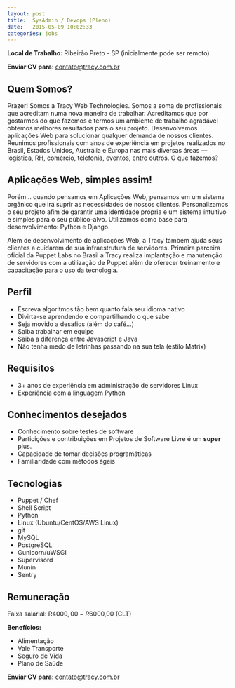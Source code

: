 ```yaml
---
layout: post
title:  SysAdmin / Devops (Pleno)
date:   2015-05-09 10:02:33
categories: jobs
---
```



**Local de Trabalho:** Ribeirão Preto - SP (inicialmente pode ser remoto)

**Enviar CV para**: <contato@tracy.com.br>


## Quem Somos?

Prazer! Somos a Tracy Web Technologies. Somos a soma de profissionais que acreditam numa nova maneira de trabalhar. Acreditamos que por gostarmos do que fazemos e termos um ambiente de trabalho agradável obtemos melhores resultados para o seu projeto. Desenvolvemos aplicações Web para solucionar qualquer demanda de nossos clientes. Reunimos profissionais com anos de experiência em projetos realizados no Brasil, Estados Unidos, Austrália e Europa nas mais diversas áreas — logística, RH, comércio, telefonia, eventos, entre outros.
O que fazemos?


## Aplicações Web, simples assim!

Porém... quando pensamos em Aplicações Web, pensamos em um sistema orgânico que irá suprir as necessidades de nossos clientes. Personalizamos o seu projeto afim de garantir uma identidade própria e um sistema intuitivo e simples para o seu público-alvo. Utilizamos como base para desenvolvimento: Python e Django.

Além de desenvolvimento de aplicações Web, a Tracy também ajuda seus clientes a cuidarem de sua infraestrutura de servidores. Primeira parceira oficial da Puppet Labs no Brasil a Tracy realiza implantação e manutenção de servidores com a utilização de Puppet além de oferecer treinamento e capacitação para o uso da tecnologia.


## Perfil

* Escreva algoritmos tão bem quanto fala seu idioma nativo
* Divirta-se aprendendo e compartilhando o que sabe
* Seja movido a desafios (além do café...)
* Saiba trabalhar em equipe
* Saiba a diferença entre Javascript e Java
* Não tenha medo de letrinhas passando na sua tela (estilo Matrix)


## Requisitos

* 3+ anos de experiência em administração de servidores Linux
* Experiência com a linguagem Python


## Conhecimentos desejados

* Conhecimento sobre testes de software
* Particições e contribuições em Projetos de Software Livre é um **super** plus.
* Capacidade de tomar decisões programáticas
* Familiaridade com métodos ágeis


## Tecnologias

* Puppet / Chef
* Shell Script
* Python
* Linux (Ubuntu/CentOS/AWS Linux)
* git
* MySQL
* PostgreSQL
* Gunicorn/uWSGI
* Supervisord
* Munin
* Sentry


## Remuneração

Faixa salarial: R$4000,00 - R$6000,00 (CLT)

**Benefícios:**

* Alimentação
* Vale Transporte
* Seguro de Vida
* Plano de Saúde



**Enviar CV para**: <contato@tracy.com.br>
